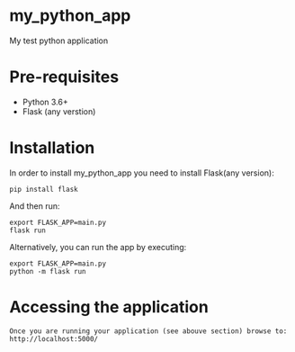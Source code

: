 # my_python_app
My test python application

# Pre-requisites
- Python 3.6+
- Flask (any verstion)


# Installation

In order to install my_python_app you need to install Flask(any version):
```
pip install flask
```
And then run:
```
export FLASK_APP=main.py
flask run
```

Alternatively, you can run the app by executing:
```
export FLASK_APP=main.py
python -m flask run
```
# Accessing the application
```
Once you are running your application (see abouve section) browse to:
http://localhost:5000/
```